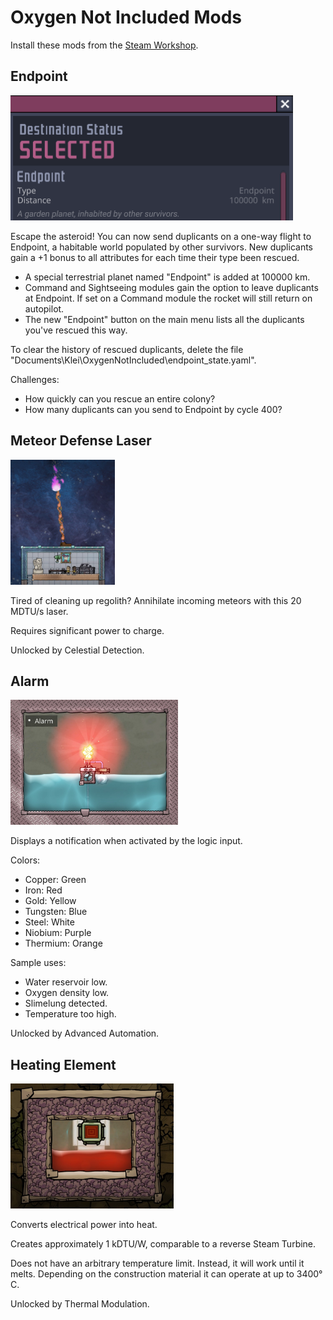 # Oxygen Not Included Mods

Install these mods from the [Steam Workshop](https://steamcommunity.com/profiles/76561197980278821/myworkshopfiles/?appid=457140).

## Endpoint

<img src="Endpoint/preview.png" height=200px/>

Escape the asteroid! You can now send duplicants on a one-way flight to Endpoint, a habitable world populated by other survivors. New duplicants gain a +1 bonus to all attributes for each time their type been rescued.

- A special terrestrial planet named "Endpoint" is added at 100000 km.
- Command and Sightseeing modules gain the option to leave duplicants at Endpoint. If set on a Command module the rocket will still return on autopilot.
- The new "Endpoint" button on the main menu lists all the duplicants you've rescued this way.

To clear the history of rescued duplicants, delete the file "Documents\Klei\OxygenNotIncluded\endpoint_state.yaml".

Challenges:

- How quickly can you rescue an entire colony?
- How many duplicants can you send to Endpoint by cycle 400?

## Meteor Defense Laser

<img src="MeteorDefenseLaser/preview.jpg" height=200px/>

Tired of cleaning up regolith? Annihilate incoming meteors with this 20 MDTU/s laser.

Requires significant power to charge.

Unlocked by Celestial Detection.

## Alarm

<img src="Alarm/preview.png" height=200px/>

Displays a notification when activated by the logic input.

Colors:

- Copper: Green
- Iron: Red
- Gold: Yellow
- Tungsten: Blue
- Steel: White
- Niobium: Purple
- Thermium: Orange

Sample uses:

- Water reservoir low.
- Oxygen density low.
- Slimelung detected.
- Temperature too high.

Unlocked by Advanced Automation.

## Heating Element

<img src="HeatingElement/preview.jpg" height=200px/>

Converts electrical power into heat.

Creates approximately 1 kDTU/W, comparable to a reverse Steam Turbine.

Does not have an arbitrary temperature limit. Instead, it will work until it melts. Depending on the construction material it can operate at up to 3400&deg; C.

Unlocked by Thermal Modulation.